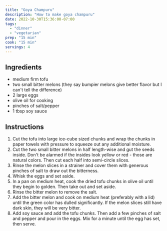```yaml
---
title: "Goya Champuru"
description: "How to make goya champuru"
date: 2022-10-30T15:36:00-07:00
tags:
  - "dinner"
  - "vegetarian"
prep: "15 min"
cook: "15 min"
servings: 4
---
```


## Ingredients

* medium firm tofu
* two small bitter melons (they say bumpier melons give better flavor but I can't tell the difference)
* 2 large eggs
* olive oil for cooking
* pinches of salt/pepper
* 1 tbsp soy sauce

## Instructions

1. Cut the tofu into large ice-cube sized chunks and wrap the chunks in paper towels with pressure to squeeze out any additional moisture.
2. Cut the two small bitter melons in half length-wise and gut the seeds inside. Don't be alarmed if the insides look yellow or red - those are natural colors. Then cut each half into semi-circle slices.
3. Rinse the melon slices in a strainer and cover them with generous pinches of salt to draw out the bitterness.
4. Whisk the eggs and set aside.
5. In a pan on medium heat, cook the dried tofu chunks in olive oil until they begin to golden. Then take out and set aside.
6. Rinse the bitter melon to remove the salt.
7. Add the bitter melon and cook on medium heat (preferably with a lid) until the green color has dulled significantly. If the melon slices still have dark skin, they will be very bitter.
8. Add soy sauce and add the tofu chunks. Then add a few pinches of salt and pepper and pour in the eggs. Mix for a minute until the egg has set, then serve.
